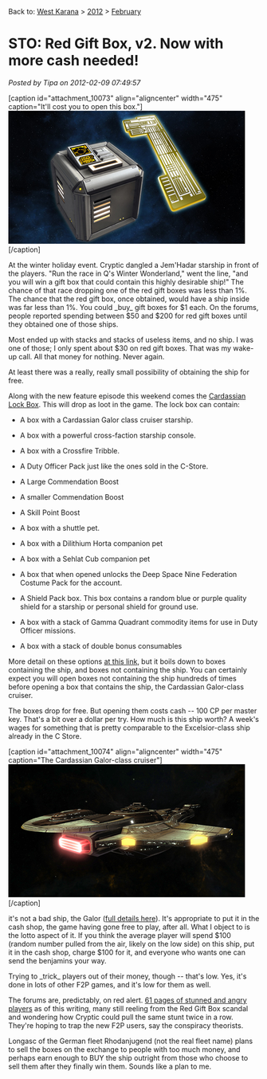 Back to: [West Karana](/posts/westkarana.md) > [2012](/posts/2012/westkarana.md) > [February](./westkarana.md)
# STO: Red Gift Box, v2. Now with more cash needed!

*Posted by Tipa on 2012-02-09 07:49:57*

[caption id="attachment\_10073" align="aligncenter" width="475" caption="It'll cost you to open this box."][![](../../../uploads/2012/02/lockbox_blog_020712.jpg "It'll cost you to open this box.")](../../../uploads/2012/02/lockbox_blog_020712.jpg)[/caption]

At the winter holiday event. Cryptic dangled a Jem'Hadar starship in front of the players. "Run the race in Q's Winter Wonderland," went the line, "and you will win a gift box that could contain this highly desirable ship!" The chance of that race dropping one of the red gift boxes was less than 1%. The chance that the red gift box, once obtained, would have a ship inside was far less than 1%. You could \_buy\_ gift boxes for $1 each. On the forums, people reported spending between $50 and $200 for red gift boxes until they obtained one of those ships.

Most ended up with stacks and stacks of useless items, and no ship. I was one of those; I only spent about $30 on red gift boxes. That was my wake-up call. All that money for nothing. Never again.

At least there was a really, really small possibility of obtaining the ship for free.

Along with the new feature episode this weekend comes the [Cardassian Lock Box](http://www.startrekonline.com/node/2864). This will drop as loot in the game. The lock box can contain:


 * A box with a Cardassian Galor class cruiser starship.

 * A box with a powerful cross-faction starship console.

 * A box with a Crossfire Tribble.

 * A Duty Officer Pack just like the ones sold in the C-Store.

 * A Large Commendation Boost

 * A smaller Commendation Boost

 * A Skill Point Boost

 * A box with a shuttle pet.

 * A box with a Dilithium Horta companion pet

 * A box with a Sehlat Cub companion pet

 * A box that when opened unlocks the Deep Space Nine Federation Costume Pack for the account.

 * A Shield Pack box. This box contains a random blue or purple quality shield for a starship or personal shield for ground use.

 * A box with a stack of Gamma Quadrant commodity items for use in Duty Officer missions.

 * A box with a stack of double bonus consumables





More detail on these options [at this link](http://www.startrekonline.com/node/2864), but it boils down to boxes containing the ship, and boxes not containing the ship. You can certainly expect you will open boxes not containing the ship hundreds of times before opening a box that contains the ship, the Cardassian Galor-class cruiser.

The boxes drop for free. But opening them costs cash -- 100 CP per master key. That's a bit over a dollar per try. How much is this ship worth? A week's wages for something that is pretty comparable to the Excelsior-class ship already in the C Store.

[caption id="attachment\_10074" align="aligncenter" width="475" caption="The Cardassian Galor-class cruiser"][![](../../../uploads/2012/02/galor_blog_020812.jpg "The Cardassian Galor-class cruiser")](../../../uploads/2012/02/galor_blog_020812.jpg)[/caption]

it's not a bad ship, the Galor ([full details here](http://startrekonline.com/node/2866)). It's appropriate to put it in the cash shop, the game having gone free to play, after all. What I object to is the lotto aspect of it. If you think the average player will spend $100 (random number pulled from the air, likely on the low side) on this ship, put it in the cash shop, charge $100 for it, and everyone who wants one can send the benjamins your way.

Trying to \_trick\_ players out of their money, though -- that's low. Yes, it's done in lots of other F2P games, and it's low for them as well.

The forums are, predictably, on red alert. [61 pages of stunned and angry players](http://forums.startrekonline.com/showthread.php?t=252981) as of this writing, many still reeling from the Red Gift Box scandal and wondering how Cryptic could pull the same stunt twice in a row. They're hoping to trap the new F2P users, say the conspiracy theorists.

Longasc of the German fleet Rhodanjugend (not the real fleet name) plans to sell the boxes on the exchange to people with too much money, and perhaps earn enough to BUY the ship outright from those who choose to sell them after they finally win them. Sounds like a plan to me.

